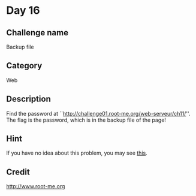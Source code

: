 # Day 16

## Challenge name
Backup file

## Category
Web

## Description
Find the password at ``http://challenge01.root-me.org/web-serveur/ch11/''.
The flag is the password, which is in the backup file of the page!

## Hint
If you have no idea about this problem, you may see [this](./HINT.md).

## Credit
http://www.root-me.org
